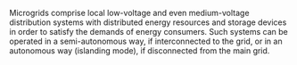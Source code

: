 Microgrids comprise local low-voltage and even medium-voltage distribution systems with distributed energy resources and storage devices in order to satisfy the demands of energy consumers. Such systems can be operated in a semi-autonomous way, if interconnected to the grid, or in an autonomous way (islanding mode), if disconnected from the main grid.
